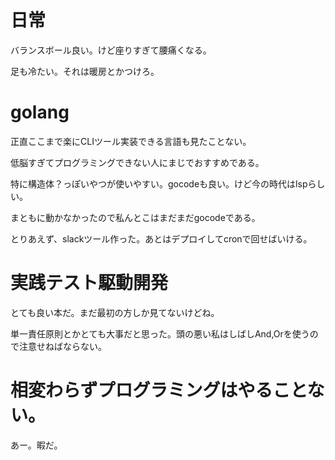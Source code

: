 # 日常

バランスボール良い。けど座りすぎて腰痛くなる。

足も冷たい。それは暖房とかつけろ。

# golang

正直ここまで楽にCLIツール実装できる言語も見たことない。

低脳すぎてプログラミングできない人にまじでおすすめである。

特に構造体？っぽいやつが使いやすい。gocodeも良い。けど今の時代はlspらしい。

まともに動かなかったので私んとこはまだまだgocodeである。

とりあえず、slackツール作った。あとはデプロイしてcronで回せばいける。

# 実践テスト駆動開発

とても良い本だ。まだ最初の方しか見てないけどね。

単一責任原則とかとても大事だと思った。頭の悪い私はしばしAnd,Orを使うので注意せねばならない。

# 相変わらずプログラミングはやることない。

あー。暇だ。
